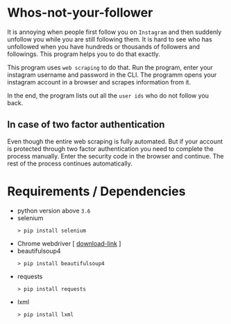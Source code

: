 # Whos-not-your-follower

It is annoying when people first follow you on ```Instagram``` and then suddenly unfollow you while you are still following them. It is hard to see who has unfollowed when you have hundreds or thousands of followers and followings. This program helps you to do that exactly.  

This program uses ```web scraping``` to do that. Run the program, enter your instagram username and password in the CLI. The programm opens your instagram account in a browser and scrapes information from it.  

In the end, the program lists out all the ```user ids``` who do not follow you back.

## In case of two factor authentication
Even though the entire web scraping is fully automated. But if your account is protected through two factor authentication you need to complete the process manually. Enter the security code in the browser and continue. The rest of the process continues automatically.


# Requirements / Dependencies
* python version above ```3.6```
* selenium
  ```
  > pip install selenium
  ```
* Chrome webdriver [ [download-link](https://chromedriver.chromium.org/) ]
* beautifulsoup4
  ```
  > pip install beautifulsoup4
  ```
* requests
  ```
  > pip install requests
  ```
* lxml
  ```
  > pip install lxml
  ```


